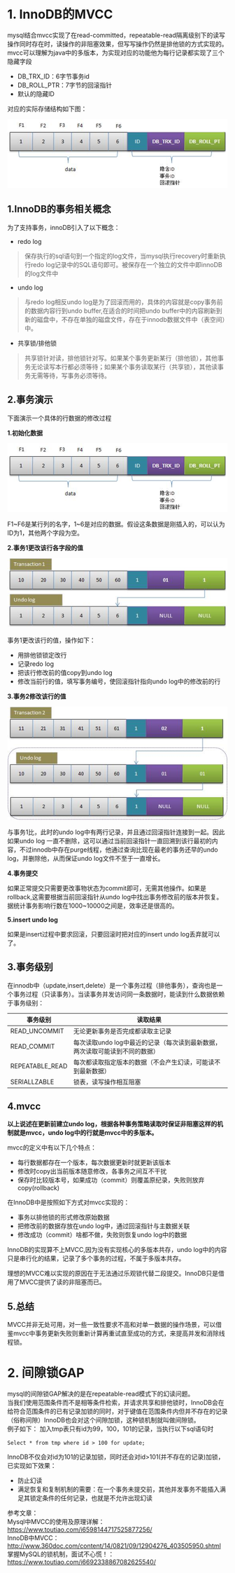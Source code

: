 # 1. InnoDB的MVCC

mysql结合mvcc实现了在read-committed，repeatable-read隔离级别下的读写操作同时存在时，读操作的非阻塞效果，但写写操作仍然是排他锁的方式实现的。  
mvcc可以理解为java中的多版本，为实现对应的功能他为每行记录都实现了三个隐藏字段

* DB_TRX_ID：6字节事务id
* DB_ROLL_PTR：7字节的回滚指针
* 默认的隐藏ID

对应的实际存储结构如下图：

![](./source/mvcc_001.gif)

## 1.InnoDB的事务相关概念
为了支持事务，innoDB引入了以下概念：

* redo log
> 保存执行的sql语句到一个指定的log文件，当mysql执行recovery时重新执行redo log记录中的SQL语句即可。被保存在一个独立的文件中即innoDB的log文件中

* undo log
> 与redo log相反undo log是为了回滚而用的，具体的内容就是copy事务前的数据内容行到undo buffer,在适合的时间把undo buffer中的内容刷新到新的磁盘中，不存在单独的磁盘文件，存在于innodb数据文件中（表空间）中。

* 共享锁/排他锁
> 共享锁针对读，排他锁针对写。如果某个事务更新某行（排他锁），其他事务无论读写本行都必须等待；如果某个事务读取某行（共享锁），其他读事务无需等待，写事务必须等待。

## 2.事务演示

下面演示一个具体的行数据的修改过程

**1.初始化数据**

![](./source/mvcc_001.gif)

F1\~F6是某行列的名字，1\~6是对应的数据。假设这条数据是刚插入的，可以认为ID为1，其他两个字段为空。

**2.事务1更改该行各字段的值**

![](./source/mvcc_002.gif)

事务1更改该行的值，操作如下：

* 用排他锁锁定改行
* 记录redo log
* 把该行修改前的值copy到undo log
* 修改当前行的值，填写事务编号，使回滚指针指向undo log中的修改前的行

**3.事务2修改该行的值**

![](./source/mvcc_003.gif)

与事务1比，此时的undo log中有两行记录，并且通过回滚指针连接到一起。因此如果undo log 一直不删除，这可以通过当前回滚指针一直回溯到该行最初的内容，不过innodb中存在purge线程，他通过查询比现在最老的事务还早的undo log，并删除他，从而保证undo log文件不至于一直增长。

**4.事务提交**

如果正常提交只需要更改事物状态为commit即可，无需其他操作。如果是rollback,这需要根据当前回滚指针从undo log中找出事务修改前的版本并恢复。据统计事务影响行数在1000~10000之间是，效率还是很高的。

**5.insert undo log**

如果是insert过程中要求回滚，只要回滚时把对应的insert undo log丢弃就可以了。

## 3.事务级别

在innodb中（update,insert,delete）是一个事务过程（排他事务），查询也是一个事务过程（只读事务）。当读事务并发访问同一条数据时，能读到什么数据依赖于事务级别：

事务级别|读取结果
-|-
READ_UNCOMMIT|无论更新事务是否完成都读取主记录
READ_COMMIT|每次读取undo log中最近的记录（每次读到最新数据，两次读取可能读到不同的数据）
REPEATABLE_READ|每次都读取指定版本的数据（不会产生幻读，可能读不到最新数据）
SERIALLZABLE|锁表，读写操作相互阻塞

## 4.mvcc

**以上说述在更新前建立undo log，根据各种事务策略读取时保证非阻塞这样的机制就是mvcc，undo log中的行就是mvcc中的多版本。** 

mvcc的定义中有以下几个特点：

* 每行数据都存在一个版本，每次数据更新时就更新该版本
* 修改时copy出当前版本随意修改，各事务之间互不干扰
* 保存时比较版本号，如果成功（commit）则覆盖原纪录，失败则放弃copy(rollback)

在InnoDB中是按照如下方式对mvcc实现的：

* 事务以排他锁的形式修改原始数据
* 把修改前的数据存放在undo log中，通过回滚指针与主数据关联
* 修改成功（commit）啥都不做，失败则恢复undo log中的数据

InnoDB的实现算不上MVCC,因为没有实现核心的多版本共存，undo log中的内容只是串行化的结果，记录了多个事务的过程，不属于多版本共存。

理想的MVCC难以实现的原因在于无法通过乐观锁代替二段提交。InnoDB只是借用了MVCC提供了读的非阻塞而已。

## 5.总结

MVCC并非无处可用，对一些一致性要求不高和对单一数据的操作场景，可以借鉴mvcc中事务更新失败则重新计算再重试直至成功的方式，来提高并发和消除线程锁。

# 2. 间隙锁GAP
 mysql的间隙锁GAP解决的是在repeatable-read模式下的幻读问题。  
 当我们使用范围条件而不是相等条件检索，并请求共享和排他锁时，InnoDB会在给符合范围条件的已有记录加锁的同时，对于键值在范围条件内但并不存在的记录（俗称间隙）InnoDB也会对这个间隙加锁，这种锁机制就叫做间隙锁。  
 例子如下：
 加入tmp表只有id为99，100，101的记录，当执行以下sql语句时

 ```
 Select * from tmp where id > 100 for update;
 ```

 InnoDB不仅会对id为101的记录加锁，同时还会对id>101(并不存在的记录)加锁，已实现如下效果：

 * 防止幻读
 * 满足恢复和复制机制的需要：在一个事务未提交前，其他并发事务不能插入满足其锁定条件的任何记录，也就是不允许出现幻读


参考文章：  
Mysql中MVCC的使用及原理详解：https://www.toutiao.com/i6598144717525877256/  
InnoDB中MVCC：http://www.360doc.com/content/14/0821/09/12904276_403505950.shtml  
掌握MySQL的锁机制，面试不心慌！：https://www.toutiao.com/i6692338867082625540/
